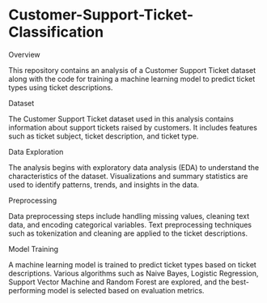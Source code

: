 # Customer-Support-Ticket-Classification

Overview

This repository contains an analysis of a Customer Support Ticket dataset along with the code for training a machine learning model to predict ticket types using ticket descriptions.

Dataset

The Customer Support Ticket dataset used in this analysis contains information about support tickets raised by customers. It includes features such as ticket subject, ticket description, and ticket type.

Data Exploration

  The analysis begins with exploratory data analysis (EDA) to understand the characteristics of the dataset.
  Visualizations and summary statistics are used to identify patterns, trends, and insights in the data.

Preprocessing

  Data preprocessing steps include handling missing values, cleaning text data, and encoding categorical variables.
  Text preprocessing techniques such as tokenization and cleaning are applied to the ticket descriptions.

Model Training

  A machine learning model is trained to predict ticket types based on ticket descriptions.
  Various algorithms such as Naive Bayes, Logistic Regression, Support Vector Machine and Random Forest are explored, and the best-performing model is selected based on evaluation metrics.
